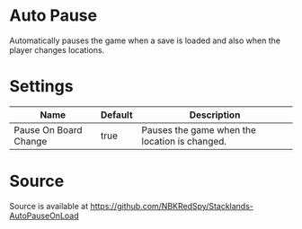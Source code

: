 # Auto Pause

Automatically pauses the game when a save is loaded and also when the player changes locations.

# Settings

|Name|Default|Description|
|--|--|--|
|Pause On Board Change|true|Pauses the game when the location is changed.| 

# Source
Source is available at https://github.com/NBKRedSpy/Stacklands-AutoPauseOnLoad
